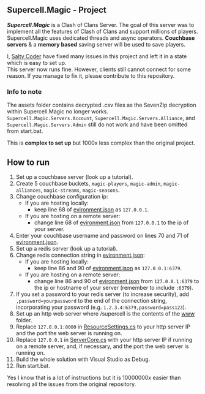 ## Supercell.Magic - Project
***Supercell.Magic*** is a Clash of Clans Server.
The goal of this server was to implement all the features of Clash of Clans and support millions of players.
Supercell.Magic uses dedicated threads and async operators. 
**Couchbase servers** & a **memory based** saving server will be used to save players.

I, [Salty Coder](https://github.com/Salty-Coder) have fixed many issues in this project and left it in a state which is easy to set up.   
This server now runs fine. However, clients still cannot connect for some reason. If you manage to fix it, please contribute to this repository.   

### Info to note
The assets folder contains decrypted .csv files as the SevenZip decryption within Supercell.Magic no longer works.   
`Supercell.Magic.Servers.Account`, `Supercell.Magic.Servers.Alliance`, and `Supercell.Magic.Servers.Admin` still do not work and have been omitted from start.bat.


This is **complex to set up** but 1000x less complex than the original project.

## How to run

1. Set up a couchbase server (look up a tutorial).   
2. Create 5 couchbase buckets, `magic-players`, `magic-admin`, `magic-alliances`, `magic-streams`, `magic-seasons`.   
3. Change couchbase configuration ip:
   - If you are hosting locally:   
      - keep line 68 of [evironment.json](https://github.com/Salty-Coder/Supercell.Magic-my-turn/blob/master/www/environment.json) as `127.0.0.1`.   
   - If you are hosting on a remote server:
      - change line 68 of [evironment.json](https://github.com/Salty-Coder/Supercell.Magic-my-turn/blob/master/www/environment.json) from `127.0.0.1` to the ip of your server.   
4. Enter your couchbase username and password on lines 70 and 71 of [evironment.json](https://github.com/Salty-Coder/Supercell.Magic-my-turn/blob/master/www/environment.json).
5. Set up a redis server (look up a tutorial).
6. Change redis connection string in [evironment.json](https://github.com/Salty-Coder/Supercell.Magic-my-turn/blob/master/www/environment.json):
   - If you are hosting locally:   
      - keep line 86 and 90 of [evironment.json](https://github.com/Salty-Coder/Supercell.Magic-my-turn/blob/master/www/environment.json) as `127.0.0.1:6379`.   
   - If you are hosting on a remote server:
      - change line 86 and 90 of [evironment.json](https://github.com/Salty-Coder/Supercell.Magic-my-turn/blob/master/www/environment.json) from `127.0.0.1:6379` to the ip or hostname of your server (remember to include `:6379`).   
7. If you set a password to your redis server (to increase security), add `,password=yourpassword` to the end of the connection string, incorporating your password (e.g. `1.2.3.4:6379,password=pass123`).   
8. Set up an http web server where /supercell is the contents of the [www](https://github.com/Salty-Coder/Supercell.Magic-my-turn/blob/master/www/) folder.   
9. Replace `127.0.0.1:8000` in [ResourceSettings.cs](https://github.com/Salty-Coder/Supercell.Magic-my-turn/blob/master/Supercell.Magic.Servers.Core/Settings/ResourceSettings.cs) to your http server IP and the port the web server is running on.   
10. Replace `127.0.0.1` in [ServerCore.cs](https://github.com/Salty-Coder/Supercell.Magic-my-turn/blob/master/Supercell.Magic.Servers.Core/Settings/ServerCore.cs) with your http server IP if running on a remote server, and, if necessary, and the port the web server is running on.   
11. Build the whole solution with Visual Studio as Debug.   
12. Run start.bat.   

Yes I know that is a lot of instructions but it is 10000000x easier than resolving all the issues from the original repository.
